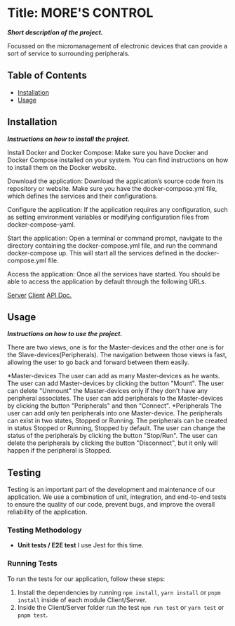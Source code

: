 # Title: MORE'S CONTROL

***Short description of the project.***

Focussed on the micromanagement of electronic devices that can provide a sort of service to surrounding peripherals.

## Table of Contents

- [Installation](#installation)
- [Usage](#usage)

## Installation

***Instructions on how to install the project.***

Install Docker and Docker Compose: Make sure you have Docker and Docker Compose installed on your system. You can find instructions on how to install them on the Docker website.

Download the application: Download the application’s source code from its repository or website. Make sure you have the docker-compose.yml file, which defines the services and their configurations.

Configure the application: If the application requires any configuration, such as setting environment variables or modifying configuration files from docker-compose-yaml.

Start the application: Open a terminal or command prompt, navigate to the directory containing the docker-compose.yml file, and run the command docker-compose up. This will start all the services defined in the docker-compose.yml file.

Access the application: Once all the services have started. You should be able to access the application by default through the following URLs.

[Server](`http://localhost:3001` "Server application:")
[Client](`http://localhost:3000` "Client application:")
[API Doc.](`https://documenter.getpostman.com/view/17604391/2s93z5AQdC` "API documentation:")

## Usage

***Instructions on how to use the project.***

There are two views, one is for the Master-devices and the other one is for the Slave-devices(Peripherals).
  The navigation between those views is fast, allowing the user to go back and forward between them easily.

*Master-devices
  The user can add as many Master-devices as he wants.
  The user can add Master-devices by clicking the button "Mount".
  The user can delete "Unmount" the Master-devices only if they don't have any peripheral associates.
  The user can add peripherals to the Master-devices by clicking the button "Peripherals" and then "Connect".
*Peripherals
  The user can add only ten peripherals into one Master-device.
  The peripherals can exist in two states, Stopped or Running.
  The peripherals can be created in status Stopped or Running, Stopped by default.
  The user can change the status of the peripherals by clicking the button "Stop/Run".
  The user can delete the peripherals by clicking the button "Disconnect", but it only will happen if the peripheral is Stopped.

## Testing

Testing is an important part of the development and maintenance of our application. We use a combination of unit, integration, and end-to-end tests to ensure the quality of our code, prevent bugs, and improve the overall reliability of the application.

### Testing Methodology

- **Unit tests / E2E test** I use Jest for this time.

### Running Tests

To run the tests for our application, follow these steps:

1. Install the dependencies by running `npm install`, `yarn install` or `pnpm install` inside of each module Client/Server.
2. Inside the Client/Server folder run the test `npm run test` or `yarn test` or `pnpm test`.
